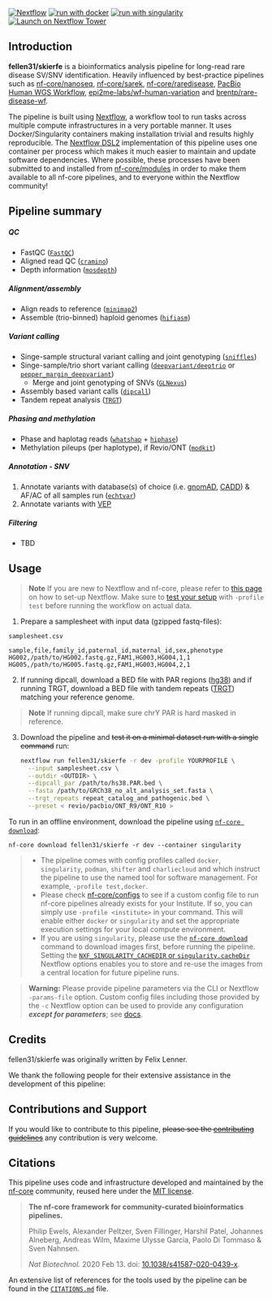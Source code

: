 <!-- [![Cite with Zenodo](http://img.shields.io/badge/DOI-10.5281/zenodo.XXXXXXX-1073c8?labelColor=000000)](https://doi.org/10.5281/zenodo.XXXXXXX) -->

[![Nextflow](https://img.shields.io/badge/nextflow%20DSL2-%E2%89%A522.10.1-23aa62.svg)](https://www.nextflow.io/)
[![run with docker](https://img.shields.io/badge/run%20with-docker-0db7ed?labelColor=000000&logo=docker)](https://www.docker.com/)
[![run with singularity](https://img.shields.io/badge/run%20with-singularity-1d355c.svg?labelColor=000000)](https://sylabs.io/docs/)
[![Launch on Nextflow Tower](https://img.shields.io/badge/Launch%20%F0%9F%9A%80-Nextflow%20Tower-%234256e7)](https://tower.nf/launch?pipeline=https://github.com/fellen31/skierfe)

## Introduction

**fellen31/skierfe** is a bioinformatics analysis pipeline for long-read rare disease SV/SNV identification. Heavily influenced by best-practice pipelines such as [nf-core/nanoseq](https://github.com/nf-core/nanoseq), [nf-core/sarek](https://nf-co.re/sarek), [nf-core/raredisease](https://nf-co.re/raredisease), [PacBio Human WGS Workflow](https://github.com/PacificBiosciences/pb-human-wgs-workflow-snakemake), [epi2me-labs/wf-human-variation](https://github.com/epi2me-labs/wf-human-variation) and [brentp/rare-disease-wf](https://github.com/brentp/rare-disease-wf).

The pipeline is built using [Nextflow](https://www.nextflow.io), a workflow tool to run tasks across multiple compute infrastructures in a very portable manner. It uses Docker/Singularity containers making installation trivial and results highly reproducible. The [Nextflow DSL2](https://www.nextflow.io/docs/latest/dsl2.html) implementation of this pipeline uses one container per process which makes it much easier to maintain and update software dependencies. Where possible, these processes have been submitted to and installed from [nf-core/modules](https://github.com/nf-core/modules) in order to make them available to all nf-core pipelines, and to everyone within the Nextflow community!

<!-- TODO nf-core: Add full-sized test dataset and amend the paragraph below if applicable -->

<!-- On release, automated continuous integration tests run the pipeline on a full-sized dataset on the AWS cloud infrastructure. This ensures that the pipeline runs on AWS, has sensible resource allocation defaults set to run on real-world datasets, and permits the persistent storage of results to benchmark between pipeline releases and other analysis sources.
-->

## Pipeline summary

##### QC
- FastQC ([`FastQC`](http://www.bioinformatics.babraham.ac.uk/projects/fastqc/))
- Aligned read QC ([`cramino`](https://github.com/wdecoster/cramino))
- Depth information ([`mosdepth`](https://github.com/brentp/mosdepth))

##### Alignment/assembly
- Align reads to reference ([`minimap2`](https://github.com/lh3/minimap2))
- Assemble (trio-binned) haploid genomes ([`hifiasm`](https://github.com/chhylp123/hifiasm))

##### Variant calling
- Singe-sample structural variant calling and joint genotyping ([`sniffles`](https://github.com/fritzsedlazeck/Sniffles))
- Singe-sample/trio short variant calling ([`deepvariant/deeptrio`](https://github.com/google/deepvariant) or [`pepper_margin_deepvariant`](https://github.com/kishwarshafin/pepper))
    - Merge and joint genotyping of SNVs ([`GLNexus`](https://github.com/dnanexus-rnd/GLnexus))
- Assembly based variant calls ([`dipcall`](https://github.com/lh3/dipcall))
- Tandem repeat analysis ([`TRGT`](https://github.com/PacificBiosciences/trgt/tree/main))


##### Phasing and methylation
- Phase and haplotag reads ([`whatshap`](https://github.com/whatshap/whatshap) + [`hiphase`](https://github.com/PacificBiosciences/HiPhase))
- Methylation pileups (per haplotype), if Revio/ONT ([`modkit`](https://github.com/nanoporetech/modkit))

##### Annotation - SNV
1. Annotate variants with database(s) of choice (i.e. [gnomAD](https://gnomad.broadinstitute.org), [CADD](https://cadd.gs.washington.edu)) & AF/AC of all samples run ([`echtvar`](https://github.com/brentp/echtvar))
2. Annotate variants with [VEP](https://github.com/Ensembl/ensembl-vep)


##### Filtering

- TBD

## Usage

> **Note**
> If you are new to Nextflow and nf-core, please refer to [this page](https://nf-co.re/docs/usage/installation) on how
> to set-up Nextflow. Make sure to [test your setup](https://nf-co.re/docs/usage/introduction#how-to-run-a-pipeline)
> with `-profile test` before running the workflow on actual data.

1. Prepare a samplesheet with input data (gzipped fastq-files):

`samplesheet.csv`
```
sample,file,family_id,paternal_id,maternal_id,sex,phenotype
HG002,/path/to/HG002.fastq.gz,FAM1,HG003,HG004,1,1
HG005,/path/to/HG005.fastq.gz,FAM1,HG003,HG004,2,1
```

2. If running dipcall, download a BED file with PAR regions ([hg38](https://raw.githubusercontent.com/lh3/dipcall/master/data/hs38.PAR.bed)) and if running TRGT, download a BED file with tandem repeats ([TRGT](https://github.com/PacificBiosciences/trgt/tree/main/repeats)) matching your reference genome.

> **Note** If running dipcall, make sure chrY PAR is hard masked in reference.

3. Download the pipeline and ~~test it on a minimal dataset run with a single command~~ run:

   ```bash
   nextflow run fellen31/skierfe -r dev -profile YOURPROFILE \
     --input samplesheet.csv \
     --outdir <OUTDIR> \
     --dipcall_par /path/to/hs38.PAR.bed \
     --fasta /path/to/GRCh38_no_alt_analysis_set.fasta \
     --trgt_repeats repeat_catalog_and_pathogenic.bed \
     --preset < revio/pacbio/ONT_R9/ONT_R10 >
   ```

To run in an offline environment, download the pipeline using [`nf-core download`](https://nf-co.re/tools/#downloading-pipelines-for-offline-use):

   ```
   nf-core download fellen31/skierfe -r dev --container singularity
   ```

   > - The pipeline comes with config profiles called `docker`, `singularity`, `podman`, `shifter` and `charliecloud` and which instruct the pipeline to use the named tool for software management. For example, `-profile test,docker`.
   > - Please check [nf-core/configs](https://github.com/nf-core/configs#documentation) to see if a custom config file to run nf-core pipelines already exists for your Institute. If so, you can simply use `-profile <institute>` in your command. This will enable either `docker` or `singularity` and set the appropriate execution settings for your local compute environment.
   > - If you are using `singularity`, please use the [`nf-core download`](https://nf-co.re/tools/#downloading-pipelines-for-offline-use) command to download images first, before running the pipeline. Setting the [`NXF_SINGULARITY_CACHEDIR` or `singularity.cacheDir`](https://www.nextflow.io/docs/latest/singularity.html?#singularity-docker-hub) Nextflow options enables you to store and re-use the images from a central location for future pipeline runs.

> **Warning:**
> Please provide pipeline parameters via the CLI or Nextflow `-params-file` option. Custom config files including those
> provided by the `-c` Nextflow option can be used to provide any configuration _**except for parameters**_;
> see [docs](https://nf-co.re/usage/configuration#custom-configuration-files).

## Credits

fellen31/skierfe was originally written by Felix Lenner.

We thank the following people for their extensive assistance in the development of this pipeline:

## Contributions and Support

If you would like to contribute to this pipeline, ~~please see the [contributing guidelines](.github/CONTRIBUTING.md)~~ any contribution is very welcome.

## Citations

<!-- TODO nf-core: Add bibliography of tools and data used in your pipeline -->

This pipeline uses code and infrastructure developed and maintained by the [nf-core](https://nf-co.re) community, reused here under the [MIT license](https://github.com/nf-core/tools/blob/master/LICENSE).

> **The nf-core framework for community-curated bioinformatics pipelines.**
>
> Philip Ewels, Alexander Peltzer, Sven Fillinger, Harshil Patel, Johannes Alneberg, Andreas Wilm, Maxime Ulysse Garcia, Paolo Di Tommaso & Sven Nahnsen.
>
> _Nat Biotechnol._ 2020 Feb 13. doi: [10.1038/s41587-020-0439-x](https://dx.doi.org/10.1038/s41587-020-0439-x).

An extensive list of references for the tools used by the pipeline can be found in the [`CITATIONS.md`](CITATIONS.md) file.
